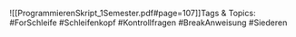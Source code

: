 
![[ProgrammierenSkript_1Semester.pdf#page=107]]Tags & Topics:
   #ForSchleife
   #Schleifenkopf
   #Kontrollfragen
   #BreakAnweisung
   #Siederen